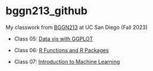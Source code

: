 # bggn213_github
My classwork from [BGGN213](https://bioboot.github.io/bggn213_F23/) at UC San Diego (Fall 2023)

- Class 05: [Data vis with GGPLOT](https://github.com/sbogus/bggn213_github/blob/main/20231018_BGGN213_Class05%20copy/20231018_BGGN213_Class05.pdf)

- Class 06: [R Functions and R Packages](https://github.com/sbogus/bggn213_github/blob/main/20231020_BGGN213_Class06/20231020_Class06_BGGN213.pdf)

- Class 07: [Introduction to Machine Learning](https://github.com/sbogus/bggn213_github/blob/main/20231025_Class07_BGGN213/20231025_Class07_BGGN213_SB.pdf)